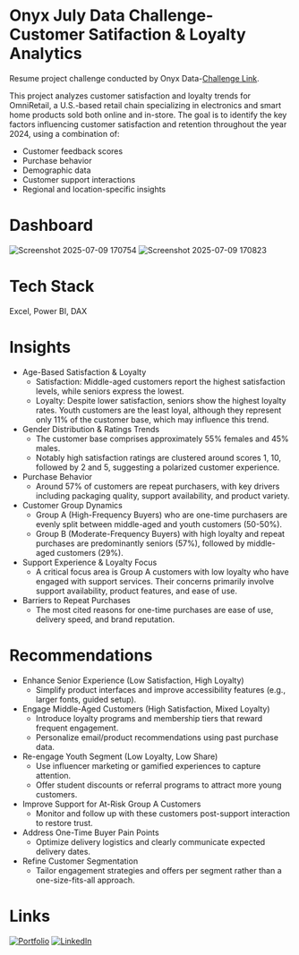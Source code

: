 # Onyx July Data Challenge- Customer Satifaction & Loyalty Analytics
Resume project challenge conducted by Onyx Data-[Challenge Link](https://datadna.onyxdata.co.uk/challenges/july-2025-datadna-customer-satisfaction-and-loyalty-analytics-challenge?utm_source=convertkit&utm_medium=email&utm_campaign=The+July+2025+DataDNA+Dataset+Challenge+has+Begun%21+-+18147235).

This project analyzes customer satisfaction and loyalty trends for OmniRetail, a U.S.-based retail chain specializing in electronics and smart home products sold both online and in-store. The goal is to identify the key factors influencing customer satisfaction and retention throughout the year 2024, using a combination of:
* Customer feedback scores
* Purchase behavior
* Demographic data
* Customer support interactions
* Regional and location-specific insights

# Dashboard
![Screenshot 2025-07-09 170754](https://github.com/user-attachments/assets/958b1d6a-5385-465a-ab2b-7b73006beb1b)
![Screenshot 2025-07-09 170823](https://github.com/user-attachments/assets/0a56db1b-96d0-4a6b-a208-72d178622e1f)

# Tech Stack
Excel, Power BI, DAX

# Insights
* Age-Based Satisfaction & Loyalty
  * Satisfaction: Middle-aged customers report the highest satisfaction levels, while seniors express the lowest.
  * Loyalty: Despite lower satisfaction, seniors show the highest loyalty rates. Youth customers are the least loyal, although they represent only 11% of the customer base, which may influence this trend.
* Gender Distribution & Ratings Trends
  * The customer base comprises approximately 55% females and 45% males.
  * Notably high satisfaction ratings are clustered around scores 1, 10, followed by 2 and 5, suggesting a polarized customer experience.
* Purchase Behavior
  * Around 57% of customers are repeat purchasers, with key drivers including packaging quality, support availability, and product variety.
* Customer Group Dynamics
  * Group A (High-Frequency Buyers) who are one-time purchasers are evenly split between middle-aged and youth customers (50-50%).
  * Group B (Moderate-Frequency Buyers) with high loyalty and repeat purchases are predominantly seniors (57%), followed by middle-aged customers (29%).
* Support Experience & Loyalty Focus
  * A critical focus area is Group A customers with low loyalty who have engaged with support services. Their concerns primarily involve support availability, product features, and ease of use.
* Barriers to Repeat Purchases
  * The most cited reasons for one-time purchases are ease of use, delivery speed, and brand reputation.

# Recommendations
* Enhance Senior Experience (Low Satisfaction, High Loyalty)
  * Simplify product interfaces and improve accessibility features (e.g., larger fonts, guided setup).
* Engage Middle-Aged Customers (High Satisfaction, Mixed Loyalty)
  * Introduce loyalty programs and membership tiers that reward frequent engagement.
  * Personalize email/product recommendations using past purchase data.
* Re-engage Youth Segment (Low Loyalty, Low Share)
  * Use influencer marketing or gamified experiences to capture attention.
  * Offer student discounts or referral programs to attract more young customers.
* Improve Support for At-Risk Group A Customers
  * Monitor and follow up with these customers post-support interaction to restore trust.
* Address One-Time Buyer Pain Points
  * Optimize delivery logistics and clearly communicate expected delivery dates.
* Refine Customer Segmentation
  * Tailor engagement strategies and offers per segment rather than a one-size-fits-all approach.

# Links
[![Portfolio](https://img.shields.io/badge/MY%20PORTFOLIO-black?style=for-the-badge&logo=github)]([https://ishaa-23.github.io/](https://ishaa-abdul-rf8vkiq.gamma.site/))
[![LinkedIn](https://img.shields.io/badge/LINKEDIN-blue?style=for-the-badge&logo=linkedin)](https://www.linkedin.com/in/ishaa-abdul-63b079217/)


